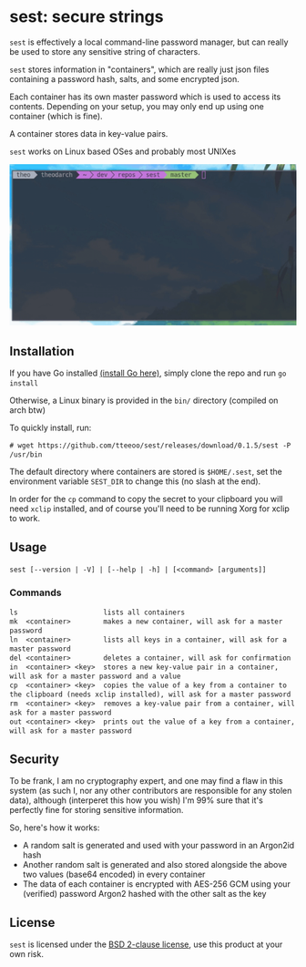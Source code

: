 # sest: secure strings

`sest` is effectively a local command-line password manager, but can really be used to store any sensitive string of characters.

`sest` stores information in "containers", which are really just json files containing a password hash, salts, and some encrypted json.

Each container has its own master password which is used to access its contents. Depending on your setup, you may only end up using one container (which is fine).

A container stores data in key-value pairs.

`sest` works on Linux based OSes and probably most UNIXes

![usage gif](https://raw.githubusercontent.com/tteeoo/sest/master/usage.gif)

## Installation
If you have Go installed [(install Go here)](https://golang.org/doc/install#install), simply clone the repo and run `go install` 

Otherwise, a Linux binary is provided in the `bin/` directory (compiled on arch btw)

To quickly install, run:
```
# wget https://github.com/tteeoo/sest/releases/download/0.1.5/sest -P /usr/bin
```

The default directory where containers are stored is `$HOME/.sest`, set the environment variable `SEST_DIR` to change this (no slash at the end).

In order for the `cp` command to copy the secret to your clipboard you will need `xclip` installed, and of course you'll need to be running Xorg for xclip to work.

## Usage
`sest [--version | -V] | [--help | -h] | [<command> [arguments]]`

### Commands
```
ls                     lists all containers
mk  <container>        makes a new container, will ask for a master password
ln  <container>        lists all keys in a container, will ask for a master password
del <container>        deletes a container, will ask for confirmation
in  <container> <key>  stores a new key-value pair in a container, will ask for a master password and a value
cp  <container> <key>  copies the value of a key from a container to the clipboard (needs xclip installed), will ask for a master password
rm  <container> <key>  removes a key-value pair from a container, will ask for a master password
out <container> <key>  prints out the value of a key from a container, will ask for a master password
```

## Security
To be frank, I am no cryptography expert, and one may find a flaw in this system (as such I, nor any other contributors are responsible for any stolen data), although (interperet this how you wish) I'm 99% sure that it's perfectly fine for storing sensitive information.

So, here's how it works:

* A random salt is generated and used with your password in an Argon2id hash
* Another random salt is generated and also stored alongside the above two values (base64 encoded) in every container
* The data of each container is encrypted with AES-256 GCM using your (verified) password Argon2 hashed with the other salt as the key

## License

`sest` is licensed under the [BSD 2-clause license](https://github.com/tteeoo/sest/blob/master/LICENSE), use this product at your own risk.

